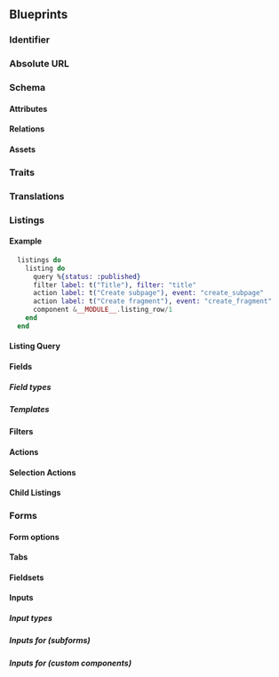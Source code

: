 ## Blueprints

### Identifier

### Absolute URL

### Schema

#### Attributes

#### Relations

#### Assets

### Traits

### Translations

### Listings

#### Example

```elixir
  listings do
    listing do
      query %{status: :published}
      filter label: t("Title"), filter: "title"
      action label: t("Create subpage"), event: "create_subpage"
      action label: t("Create fragment"), event: "create_fragment"
      component &__MODULE__.listing_row/1
    end
  end
```

#### Listing Query
#### Fields
##### Field types
##### Templates
#### Filters
#### Actions
#### Selection Actions
#### Child Listings

### Forms
#### Form options
#### Tabs
#### Fieldsets
#### Inputs
##### Input types
##### Inputs for (subforms)
##### Inputs for (custom components)






